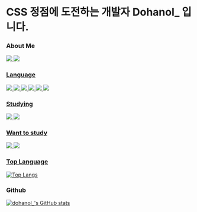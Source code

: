 <h1>CSS 정점에 도전하는 개발자 Dohanol_ 입니다.</h1>

### About Me
<a href="https://www.instagram.com/dohanol_/"><img src="https://img.shields.io/badge/Instagram-E4405F?style=flat-square&logo=instagram&logoColor=pink"/>
<a href="https://github.com/smp6340"><img src="https://img.shields.io/badge/Github-181717?style=flat-square&logo=github&logoColor=black"/>

### Language

<a href="https://github.com/smp6340"><img src="https://img.shields.io/badge/HTML5-E34F26?style=flat-square&logo=html5&logoColor=orange"/>
<img src="https://img.shields.io/badge/CSS3-1572B6?style=flat-square&logo=css3&logoColor=skyblue"/>
<img src="https://img.shields.io/badge/JavaScript-F7DF1E?style=flat-square&logo=javascript&logoColor=yellow"/>
<img src="https://img.shields.io/badge/TypeScript-3178C6?style=flat-square&logo=typescript&logoColor=blue"/>
<img src="https://img.shields.io/badge/React-61DAFB?style=flat-square&logo=react&logoColor=skyblue"/>
<img src="https://img.shields.io/badge/styledcomponents-DB7093?style=flat-square&logo=styled-components&logoColor=pink"/>

### Studying
<a href="https://github.com/smp6340"><img src="https://img.shields.io/badge/redux-764ABC?style=flat-square&logo=redux&logoColor=puple"/>
<img src="https://img.shields.io/badge/node.js-339933?style=flat-square&logo=nodedotjs&logoColor=green"/>
  
### Want to study
<a href="https://github.com/smp6340"><img src="https://img.shields.io/badge/tailwindcss-06B6D4?style=flat-square&logo=tailwindcss&logoColor=skyblue"/>
<img src="https://img.shields.io/badge/three.js-000000?style=flat-square&logo=threedotjs&logoColor=black"/>
  
### Top Language
﻿[![Top Langs](https://github-readme-stats.vercel.app/api/top-langs/?username=smp6340&langs_count=5&layout=compact&theme=dark)](https://github.com/smp6340/smp6340)
  
### Github
[![dohanol_'s GitHub stats](https://github-readme-stats.vercel.app/api?username=smp6340)](https://github.com/smp6340/github-readme-stats)

<!---
smp6340/smp6340 is a ✨ special ✨ repository because its `README.md` (this file) appears on your GitHub profile.
You can click the Preview link to take a look at your changes.
--->

